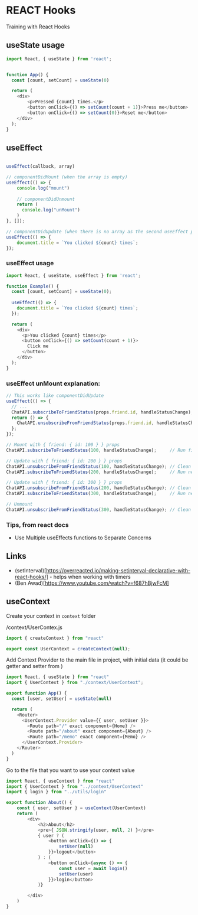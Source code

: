 # REACT Hooks

Training with React Hooks


## useState usage

``` javascript
import React, { useState } from 'react';


function App() {	
  const [count, setCount] = useState(0)

  return (
    <div>
        <p>Pressed {count} times.</p>
        <button onClick={() => setCount(count + 1)}>Press me</button>
        <button onClick={() => setCount(0)}>Reset me</button>
    </div>
  );
}
```

## useEffect 

```javascript

useEffect(callback, array)

// componentDidMount (when the array is empty)
useEffect(() => {
    console.log("mount")
    
    // componentDidUnmount
    return (
      console.log("unMount")
    )
}, []);

// componentDidUpdate (when there is no array as the second useEffect parameter)
useEffect(() => {
    document.title = `You clicked ${count} times`;
});

```

### useEffect usage

``` javascript
import React, { useState, useEffect } from 'react';

function Example() {
  const [count, setCount] = useState(0);
  
  useEffect(() => {
    document.title = `You clicked ${count} times`;
  });

  return (
    <div>
      <p>You clicked {count} times</p>
      <button onClick={() => setCount(count + 1)}>
        Click me
      </button>
    </div>
  );
}
```

### useEffect unMount explanation:

```javascript
// This works like componentDidUpdate
useEffect(() => {
  // ...
  ChatAPI.subscribeToFriendStatus(props.friend.id, handleStatusChange);
  return () => {
    ChatAPI.unsubscribeFromFriendStatus(props.friend.id, handleStatusChange);
  };
});

// Mount with { friend: { id: 100 } } props
ChatAPI.subscribeToFriendStatus(100, handleStatusChange);     // Run first effect

// Update with { friend: { id: 200 } } props
ChatAPI.unsubscribeFromFriendStatus(100, handleStatusChange); // Clean up previous effect
ChatAPI.subscribeToFriendStatus(200, handleStatusChange);     // Run next effect

// Update with { friend: { id: 300 } } props
ChatAPI.unsubscribeFromFriendStatus(200, handleStatusChange); // Clean up previous effect
ChatAPI.subscribeToFriendStatus(300, handleStatusChange);     // Run next effect

// Unmount
ChatAPI.unsubscribeFromFriendStatus(300, handleStatusChange); // Clean up last effect

```

### Tips, from react docs

- Use Multiple useEffects functions to Separate Concerns

## Links
- (setInterval)[https://overreacted.io/making-setinterval-declarative-with-react-hooks/] - helps when working with timers
- (Ben Awad)[https://www.youtube.com/watch?v=f687hBjwFcM]

## useContext

Create your context in ```context``` folder


/context/UserContex.js
```javascript
import { createContext } from "react"

export const UserContext = createContext(null);
```

Add Context Provider to the main file in project, with initial data (it could be getter and setter from )

```javascript
import React, { useState } from "react"
import { UserContext } from "./context/UserContext";

export function App() {
  const [user, setUser] = useState(null)

  return (
    <Router>
      <UserContext.Provider value={{ user, setUser }}>
        <Route path="/" exact component={Home} />
        <Route path="/about" exact component={About} />
        <Route path="/memo" exact component={Memo} />
      </UserContext.Provider>
    </Router>
  )
}
```

Go to the file that you want to use your context value
```javascript
import React, { useContext } from "react"
import { UserContext } from "../context/UserContext"
import { login } from "../utils/login"

export function About() {
    const { user, setUser } = useContext(UserContext)
    return (
        <div>
            <h2>About</h2>
            <pre>{ JSON.stringify(user, null, 2) }</pre>
            { user ? (
                <button onClick={() => {
                    setUser(null)
                }}>logout</button>
            ) : (
                <button onClick={async () => {
                    const user = await login()
                    setUser(user)
                }}>login</button>
            )}

        </div>
    )
}
```
